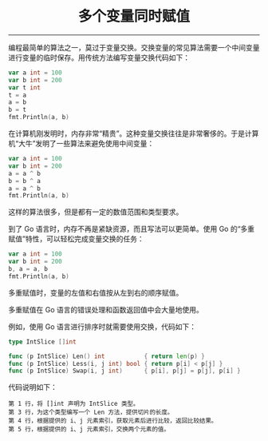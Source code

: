 <center><h1>多个变量同时赋值</h1></center>

---

编程最简单的算法之一，莫过于变量交换。交换变量的常见算法需要一个中间变量进行变量的临时保存。用传统方法编写变量交换代码如下：

```go
var a int = 100
var b int = 200
var t int
t = a
a = b
b = t
fmt.Println(a, b)
```

在计算机刚发明时，内存非常“精贵”。这种变量交换往往是非常奢侈的。于是计算机“大牛”发明了一些算法来避免使用中间变量：

```go
var a int = 100
var b int = 200
a = a ^ b
b = b ^ a
a = a ^ b
fmt.Println(a, b)
```

这样的算法很多，但是都有一定的数值范围和类型要求。

到了 Go 语言时，内存不再是紧缺资源，而且写法可以更简单。使用 Go 的“多重赋值”特性，可以轻松完成变量交换的任务：

```go
var a int = 100
var b int = 200
b, a = a, b
fmt.Println(a, b)
```

多重赋值时，变量的左值和右值按从左到右的顺序赋值。

多重赋值在 Go 语言的错误处理和函数返回值中会大量地使用。

例如，使用 Go 语言进行排序时就需要使用交换，代码如下：

```go
type IntSlice []int

func (p IntSlice) Len() int           { return len(p) }
func (p IntSlice) Less(i, j int) bool { return p[i] < p[j] }
func (p IntSlice) Swap(i, j int)      { p[i], p[j] = p[j], p[i] }
```

代码说明如下：

```
第 1 行，将 []int 声明为 IntSlice 类型。
第 3 行，为这个类型编写一个 Len 方法，提供切片的长度。
第 4 行，根据提供的 i、j 元素索引，获取元素后进行比较，返回比较结果。
第 5 行，根据提供的 i、j 元素索引，交换两个元素的值。
```
